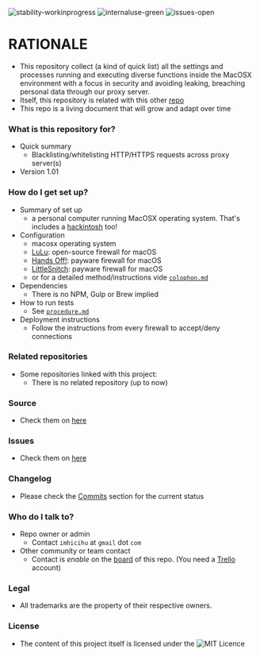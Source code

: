 ![stability-workinprogress](https://bitbucket.org/repo/ekyaeEE/images/477405737-stability_work_in_progress.png)
![internaluse-green](https://bitbucket.org/repo/ekyaeEE/images/3847436881-internal_use_stable.png)
![issues-open](https://bitbucket.org/repo/ekyaeEE/images/2944199103-issues_open.png)

# RATIONALE #

* This repository collect (a kind of quick list) all the settings and processes running and executing diverse functions inside the MacOSX environment with a focus in security and avoiding leaking, breaching personal data through our proxy server.
* Itself, this repository is related with this other [repo](https://bitbucket.org/imhicihu/conferences/src/master/)
* This repo is a living document that will grow and adapt over time

### What is this repository for? ###

* Quick summary
    - Blacklisting/whitelisting HTTP/HTTPS requests across proxy server(s)
* Version 1.01

### How do I get set up? ###

* Summary of set up
    - a personal computer running MacOSX operating system. That's includes a [hackintosh](https://en.wikipedia.org/wiki/Hackintosh) too!
* Configuration
    - macosx operating system
	- [LuLu](https://objective-see.com/products/lulu.html): open-source firewall for macOS
	- [Hands Off!](https://www.oneperiodic.com/products/handsoff/): payware firewall for macOS
	- [LittleSnitch](https://www.obdev.at/products/littlesnitch/index.html): payware firewall for macOS
	- or for a detailed method/instructions vide [`colophon.md`](https://bitbucket.org/imhicihu/firewall-settings-on-mac-environments-internal-use/src/master/colophon.md)
* Dependencies
    - There is no NPM, Gulp or Brew implied
* How to run tests
    - See [`procedure.md`](https://bitbucket.org/imhicihu/firewall-settings-on-mac-environments-internal-use/src/master/Procedure.md)
* Deployment instructions
    - Follow the instructions from every firewall to accept/deny connections
    
### Related repositories ###

* Some repositories linked with this project:
     - There is no related repository (up to now)

### Source ###

* Check them on [here](https://bitbucket.org/imhicihu/firewall-settings-on-mac-environments-internal-use/src)

### Issues ###

* Check them on [here](https://bitbucket.org/imhicihu/firewall-settings-on-mac-environments-internal-use/issues)

### Changelog ###

* Please check the [Commits](https://bitbucket.org/imhicihu/firewall-settings-on-mac-environments-internal-use/commits/) section for the current status

### Who do I talk to? ###

* Repo owner or admin
    - Contact `imhicihu` at `gmail` dot `com`
* Other community or team contact
    - Contact is _enable_ on the [board](https://bitbucket.org/imhicihu/firewall-settings-on-mac-environments-internal-use/addon/trello/trello-board) of this repo. (You need a [Trello](https://trello.com/) account)


### Legal ###

* All trademarks are the property of their respective owners.

### License ###

* The content of this project itself is licensed under the ![MIT Licence](https://bitbucket.org/repo/ekyaeEE/images/2049852260-MIT-license-green.png) 